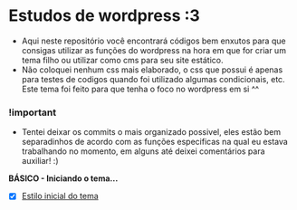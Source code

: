 
# Estudos de wordpress :3
- Aqui neste repositório você encontrará códigos bem enxutos para que consigas utilizar as funções do wordpress na hora em que for criar um tema filho ou utilizar como cms para seu site estático.
- Não coloquei nenhum css mais elaborado, o css que possui é apenas para testes de codigos quando foi utilizado algumas condicionais, etc. Este tema foi feito para que tenha o foco no wordpress em si ^^

### !important
- Tentei deixar os commits o mais organizado possivel, eles estão bem separadinhos de acordo com as funções especificas na qual eu estava trabalhando no momento, em alguns até deixei comentários para auxiliar! :)

**BÁSICO - Iniciando o tema...**
- [x] [Estilo inicial do tema]([https://github.com/allonsmandy/wordpress/commit/619ce0d263ae5c6a2e070c046ee4321abf2cf1e6](https://github.com/allonsmandy/wordpress/commit/619ce0d263ae5c6a2e070c046ee4321abf2cf1e6))

